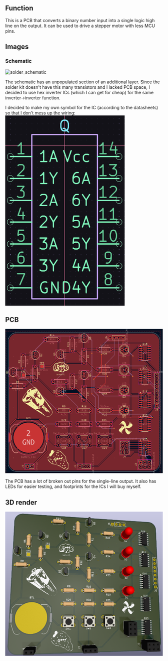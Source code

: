 ## Function
This is a PCB that converts a binary number input into a single logic high line on the output. It can be used to drive a stepper motor with less MCU pins.
## Images
### Schematic
<img width="478" alt="solder_schematic" src="https://github.com/user-attachments/assets/f57331a2-931e-4f55-ac7f-21dd2e64f1e8" />


The schematic has an unpopulated section of an additional layer. Since the solder kit doesn't have this many transistors and I lacked PCB space, I decided to use hex inverter ICs (which I can get for cheap) for the same inverter->inverter function.



I decided to make my own symbol for the IC (according to the datasheets) so that I don't mess up the wiring:
![Inverter IC symbol](img/hexInverterIC_symbol.png)

## PCB
![PCB screenshot with silkscreen](img/solder_pcb_silkscreen.png)


The PCB has a lot of broken out pins for the single-line output. It also has LEDs for easier testing, and footprints for the ICs I will buy myself.
## 3D render
![PCB 3D render](img/solder_silkscreen_raycast.png)
